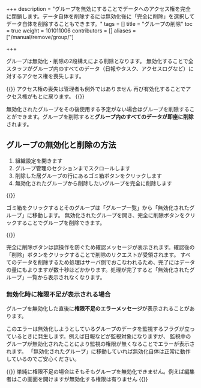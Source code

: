 +++
description = "グループを無効にすることでデータへのアクセス権を完全に閉鎖します。データ自体を削除するには無効化後に「完全に削除」を選択してデータ自体を削除することもできます。"
tags = []
title = "グループの削除"
toc = true
weight = 101011006
contributors = []
aliases = ["/manual/remove/group/"]

+++


グループは無効化・削除の2段構えによる削除となります。
無効化することで全スタッフがグループ内のすべてのデータ（日報やタスク、アクセスログなど）に対するアクセス権を喪失します。

{{<alice pos="right" icon="here">}}
アクセス権の喪失は管理者も例外ではありません
再び有効化することでアクセス権がもとに戻ります。
{{</alice>}}

無効化されたグループをその後使用する予定がない場合はグループを削除することができます。グループを削除すると**グループ内のすべてのデータが即座に削除**されます。

## グループの無効化と削除の方法

1. 組織設定を開きます
1. グループ管理のセクションまでスクロールします
1. 削除した居グループの行にあるゴミ箱ボタンをクリックします
1. 無効化されたグループから削除したいグループを完全に削除します

{{<appscreen filename="disable-group" title="組織設定を開き、グループ管理セクションを表示。無効化したいグループのゴミ箱ボタンをクリックして無効化します"  >}}

ゴミ箱をクリックするとそのグループは「グループ一覧」から「無効化されたグループ」に移動します。
無効化されたグループを開き、完全に削除ボタンをクリックすることでグループを削除できます。

{{<appscreen filename="group-delete" title="無効化されたグループから「完全に削除」ボタンをクリックしてグループを削除できます。"  >}}

完全に削除ボタンは誤操作を防ぐため確認メッセージが表示されます。確認後の「削除」ボタンをクリックすることで削除のリクエストが受領されます。
すべてのデータを削除するため処理はサーバ側でおこなわれるため、完了にはデータの量にもよりますが数十秒ほどかかります。処理が完了すると「無効化されたグループ」一覧から表示されなくなります。

### 無効化時に権限不足が表示される場合

グループを無効化した直後に**権限不足のエラーメッセージ**が表示されることがあります。

このエラーは無効化しようとしているグループのデータを監視するフラグが立っているときに発生します。例えば日報などが監視対象になりますが、
監視中のグループが無効化されたことにより監視の権限が無くなることでエラーが表示されます。
「無効化されたグループ」に移動していれば無効化自体は正常に動作しているのでご安心ください。

{{<alice pos="right" icon="here">}}
単純に権限不足の場合はそもそもグループを無効化できません。例えば編集者はこの画面を開けますが無効化する権限は有りません
{{</alice>}}
